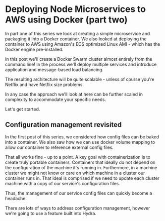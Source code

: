 # Deploying Node Microservices to AWS using Docker (part two)

In part one of this series we look at creating a simple microservice and packaging it into a Docker container. We also looked at deploying the container to AWS using Amazon's ECS optimized Linux AMI - which has the Docker engine pre-installed.

In this post we'll create a Docker Swarm cluster almost entirely from the command line! In the process we'll deploy multiple services and introduce application and message-based load balancing.

The resulting architecture will be quite scalable - unless of course you're Netflix and have Netflix size problems.

In any case the approach we'll look at here can be further scaled in complexity to accommodate your specific needs.

Let's get started.

## Configuration management revisited

In the first post of this series, we considered how config files can be baked into a container. We also saw how we can use docker volume mapping to allow our container to reference external config files.

That all works fine - up to a point. A key goal with containerization is to create truly portable containers. Containers that ideally do not depend on the configuration of the machine it's running in. Furthermore, in a machine cluster we might not know or care on which machine in a cluster our container runs in. That ideal is comprised if we need to update each cluster machine with a copy of our service's configuration files.

Thus, the management of our service config files can quickly become a headache.

There are lots of ways to address configuration management, however we're going to use a feature built into Hydra.
